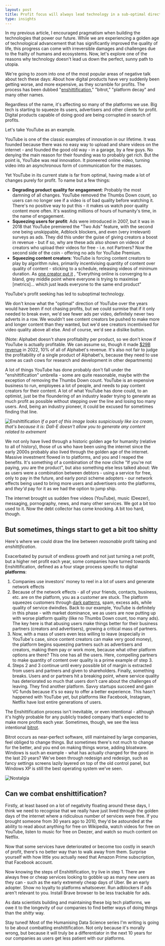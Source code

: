 ```yaml
---
layout: post
title: Profit focus will always lead technology in a sub-optimal direction, and sometimes towards Enshittification
type: insights
---
```


In my previous article, I encouraged pragmatism when building the technologies that power our future. While we are experiencing a golden age of technological advancement that has significantly improved the quality of life, this progress can come with irreversible damages and challenges due to the frailty of humans and ecosystems. Now, let's explore one of the reasons why technology doesn't lead us down the perfect, sunny path to utopia.

We're going to zoom into one of the most popular areas of negative talk about tech these days: About how digital products have very suddenly been getting worse, and more expensive, as they scramble for profits. The process has been dubbed "[enshittification](https://www.ft.com/content/6fb1602d-a08b-4a8c-bac0-047b7d64aba5)," "bitrot," "platform decay" and many other names. 

Regardless of the name, it's affecting so many of the platforms we use. Big tech is starting to squeeze its users, advertisers and other clients for profit. Digital products capable of doing good are being corrupted in search of profits.

Let's take YouTube as an example. 

YouTube is one of the classic examples of innovation in our lifetime. It was founded because there was no easy way to upload and share videos on the internet - and founded the good old way - in a garage, by a few guys. No denying the main reason for their founding was to probably get rich. But the point is, YouTube was real innovation. It pioneered online video, turning video into an asynchronous form of communication for the masses.

Yet YouTube in its current state is far from optimal, having made a lot of changes purely for profit. To name but a few things:
- **Degrading product quality for engagement**: Probably the most damning of all changes. YouTube removed the Thumbs Down count, so users can no longer see if a video is of bad quality before watching it. There's no positive way to put this - it makes us watch poor quality content more often. It's wasting millions of hours of humanity's time, in the name of engagement.
- **Squeezing users for profit**: Ads were introduced in 2007, but it was in 2018 that YouTube premiered the "Two Ads" feature, with the second one being unskippable, Adblock blockers, and even (very irrelevant) surveys as ads. They did this under the guise of giving creators a boost in revenue - but if so, why are these ads also shown on videos of creators who upload their videos for free - i.e. not Partners? Now the second side of the coin - offering no ads for YouTube Premium. 
- **Squeezing content creators**: YouTube is forcing content creators to play by algorithm rules, primarily incentivising quantity of content over quality of content - sticking to a schedule, releasing videos of minimum duration. As [one creator put it](https://youtu.be/tAfaXFIcuvc?t=437) , "Everything online is converging to a bland, grey middle point where everyone is trying to maximise \[metrics\]... which just leads everyone to the same end product"

YouTube's profit seeking has led to suboptimal technology.

We don't know what the "optimal" direction of YouTube over the years would have been if not chasing profits, but we could surmise that if it only needed to break even, we'd see fewer ads per video, definitely never two adverts in a row. We wouldn't see content creators be pushed to make more and longer content than they wanted, but we'd see creators incentivised for video quality above all else. And of course, we'd see a dislike button.

(Note: Alphabet doesn't share profitabilty per product, so we don't know if YouTube is actually profitable. We can assume so, though it made [$29B revenue]( https://abc.xyz/assets/d4/4f/a48b94d548d0b2fdc029a95e8c63/2022-alphabet-annual-report.pdf) in 2022, 10% of all of Alphabet's revenue. It's also not fair to judge the profitability of a single product of Alphabet's, because they need to use some as cash cows for research and development in other departments) 

A lot of things YouTube has done probably don't fall under the "enshittification" umbrella - some are quite reasonable, maybe with the exception of removing the Thumbs Down count. YouTube is an expensive business to run, employees a lot of people, and needs to pay content creators for their content. A lot of what YouTube has done could, to an optimist, just be the floundering of an industry leader trying to generate as much profit as possible without stepping over the line and losing too many users. And, being an industry pioneer, it could be excused for sometimes finding that line.

![Enshittification](20240213211604.png)
*If a part of this image looks suspiciously like ice cream, that's because it is: Dall-E doesn't allow you to generate any content related to extrement*

We not only have lived through a historic golden age for humanity (relative to all of history), those of us who have been using the internet since the early 2000s probably also lived through the golden age of the internet. Massive investment flowed in to platforms, and you and I reaped the benefits. It's something of a combination of the now cliche "If you're not paying, *you* are the product", but also something else less talked about: We as users were a combination between debtors - using a service for free, only to pay in the future, and early ponzi scheme adopters - our network effects being used to bring more users and advertisers onto the platforms, and *they'd* pay for it as we had the option to jump ship.

The internet brought us sudden free videos (YouTube), music (Deezer), messaging, pornography, news, and many other services. We got a bit too used to it. Now the debt collector has come knocking. A bit too hard, though.

## But sometimes, things start to get a bit too shitty

Here's where we could draw the line between *reasonable* profit taking and *enshittification*. 

Exacerbated by pursuit of endless growth and not just turning a net profit, but a higher net profit each year, some companies have turned towards Enshittification, defined as a four stage process specific to digital **platforms**:
1. Companies use investors' money to reel in a lot of users and generate network effects
2. Because of the network effects - all of your friends, contacts, business, etc. are on the platform, you as a customer are stuck. The platform squeezes customers through [dark patterns](https://en.wikipedia.org/wiki/Dark_pattern), spam, excess ads, while quality of service dwindles. Back to our example, YouTube is definitely in this phase - with market dominance, we as users are now putting up with worse platform quality (like no Thumbs Down count, too many ads). The key here is that abusing users make things better for their business partners (creators and advertisers), growing a critical mass of partners.
3. Now, with a mass of users even less willing to leave (especially in YouTube's case, since content creators can make very good money), the platform begins squeezing partners such as advertisers and creators, making them pay or work more, because what other platform options are there? This one has all the users. Here, compelling partners to make quantity of content over quality is a prime example of step 3. 
4. Steps 2 and 3 continue until every possible bit of margin is extracted from users and partners and given to shareholders. Finally, something breaks. Users and or partners hit a breaking point, where service quality has deteriorated so much that users don't care about the challenges of leaving. They find another platform. Savvy startups succeed and gain VC funds because it's so easy to offer a better experience. This hasn't happened with YouTube yet, but platforms like Facebook, Instagram, Netflix have lost entire generations of users. 

The Enshittification process isn't inevitable, or even intentional - although it's highly probable for any publicly traded company that's expected to make more profits each year. Sometimes, though, we see the less intentional [bitrot](https://andrewkelley.me/post/why-we-cant-have-nice-software.html?utm_source=tldrnewsletter).

Bitrot occurs as near-perfect software, still maintained by large companies, feel obliged to change things. But sometimes there's not much to change for the better, and you end on making things worse, adding bloatware. Windows is such an example - what has actually changed for the good in the last 20 years? We've been through redesign and redesign, such as fancy settings screens lazily layered on top of the old control panel, but Windows XP is still the best operating system we've seen. 

![Nostalgia](20240215191802.png)

## Can we combat enshittification?

Firstly, at least based on a lot of negativity floating around these days, I think we need to recognise that we really have just lived through the golden days of the internet where a ridiculous number of services were free. If you brought someone from 30 years ago to 2010, they'd be astounded at the ability to read about anything for free on Wikipedia, watch videos for free on YouTube, listen to music for free on Deezer, and watch so much content on Netflix.

Now that some services have deteriorated or become too costly in search of profit, there's no better way than to walk away from them. Surprise yourself with how little you actually need that Amazon Prime subscription, that Facebook account. 

Now knowing the steps of Enshittification, try live in step 1. There are always free or cheap services looking to gobble up as many new users as they can - such as the early extremely cheap days of Uber. Be an early adopter. Show no loyalty to platforms whatsoever. Run adblockers if ads aren't relevant to you. Install Brave browser to be less trackable for ads.

As data scientists building and maintaining these big tech platforms, we owe it to the longevity of our companies to find better ways of doing things than the *shitty* way. 

Stay tuned! Most of the Humanising Data Science series I'm writing is going to be about combatting enshittification. Not only because it's morally wrong, but because it will truly be a differentiator in the next 10 years for our companies as users get less patient with our platforms.
